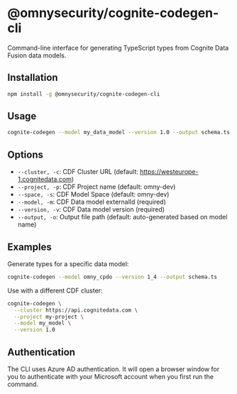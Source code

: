 # @omnysecurity/cognite-codegen-cli

Command-line interface for generating TypeScript types from Cognite Data Fusion data models.

## Installation

```bash
npm install -g @omnysecurity/cognite-codegen-cli
```

## Usage

```bash
cognite-codegen --model my_data_model --version 1.0 --output schema.ts
```

## Options

- `--cluster, -c`: CDF Cluster URL (default: https://westeurope-1.cognitedata.com)
- `--project, -p`: CDF Project name (default: omny-dev)  
- `--space, -s`: CDF Model Space (default: omny-dev)
- `--model, -m`: CDF Data model externalId (required)
- `--version, -v`: CDF Data model version (required)
- `--output, -o`: Output file path (default: auto-generated based on model name)

## Examples

Generate types for a specific data model:

```bash
cognite-codegen --model omny_cpdo --version 1_4 --output schema.ts
```

Use with a different CDF cluster:

```bash
cognite-codegen \
  --cluster https://api.cognitedata.com \
  --project my-project \
  --model my_model \
  --version 1.0
```

## Authentication

The CLI uses Azure AD authentication. It will open a browser window for you to authenticate with your Microsoft account when you first run the command.
